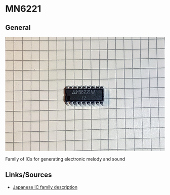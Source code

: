 # MN6221

## General

<img src="MN6221AA.png" width="600" height="360">	

Family of ICs for generating electronic melody and sound

## Links/Sources

- [Japanese IC family description](http://www.eleken.y-lab.org/melody_ic/MN6221.shtml)

